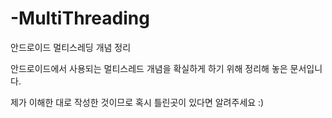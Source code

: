 # -MultiThreading
안드로이드 멀티스레딩 개념 정리

안드로이드에서 사용되는 멀티스레드 개념을 확실하게 하기 위해 정리해 놓은 문서입니다. 

제가 이해한 대로 작성한 것이므로 혹시 틀린곳이 있다면 알려주세요 :)
